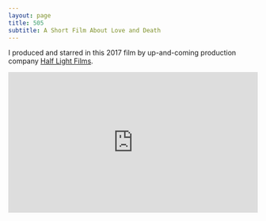 ```yaml
---
layout: page
title: 505
subtitle: A Short Film About Love and Death
---
```


I produced and starred in this 2017 film by up-and-coming production company [Half Light Films](https://www.youtube.com/channel/UCVhnWOmA9dBbxQWdpDmkkeg). 
<div style="position:relative;height:0;padding-bottom:56.25%"><iframe src="https://www.youtube.com/embed/IHLB6rdRzm4?ecver=2" width="640" height="360" frameborder="0" style="position:absolute;width:100%;height:100%;left:0" allowfullscreen></iframe></div>


